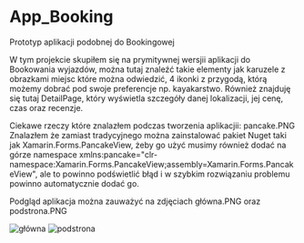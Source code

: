 # App_Booking
Prototyp aplikacji podobnej do Bookingowej

W tym projekcie skupiłem się na prymitywnej wersjii aplikacji do Bookowania wyjazdów, można 
tutaj znaleźć takie elementy jak karuzele z obrazkami miejsc które można odwiedzić, 4 ikonki
z przygodą, którą możemy dobrać pod swoje preferencje np. kayakarstwo. Również znajduję się 
tutaj DetailPage, który wyświetla szczegóły danej lokalizacji, jej cenę, czas oraz recenzje.

Ciekawe rzeczy które znalazłem podczas tworzenia aplikacjii:
pancake.PNG
Znalazłem że zamiast <Frame> tradycyjnego można zainstalować pakiet Nuget taki jak 
Xamarin.Forms.PancakeView, żeby go użyć musimy również dodać na górze namespace 
xmlns:pancake="clr-namespace:Xamarin.Forms.PancakeView;assembly=Xamarin.Forms.PancakeView", 
ale to powinno podświetlić błąd i w szybkim rozwiązaniu problemu powinno automatycznie dodać go.

Podgląd aplikacja można zauważyć na zdjęciach główna.PNG oraz podstrona.PNG

![główna](https://github.com/Annoonn/App_Booking/assets/92316175/f9970781-bae5-4f3f-b9b3-2436a7166642)
![podstrona](https://github.com/Annoonn/App_Booking/assets/92316175/daf0ecda-a3b9-4215-bf44-d72d8ff76ccf)

